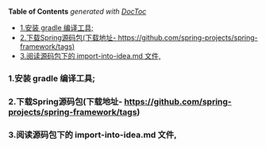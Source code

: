 <!-- START doctoc generated TOC please keep comment here to allow auto update -->
<!-- DON'T EDIT THIS SECTION, INSTEAD RE-RUN doctoc TO UPDATE -->
**Table of Contents**  *generated with [DocToc](https://github.com/thlorenz/doctoc)*

- [1.安装 gradle 编译工具;](#1%E5%AE%89%E8%A3%85-gradle-%E7%BC%96%E8%AF%91%E5%B7%A5%E5%85%B7)
- [2.下载Spring源码包(下载地址- https://github.com/spring-projects/spring-framework/tags)](#2%E4%B8%8B%E8%BD%BDspring%E6%BA%90%E7%A0%81%E5%8C%85%E4%B8%8B%E8%BD%BD%E5%9C%B0%E5%9D%80--httpsgithubcomspring-projectsspring-frameworktags)
- [3.阅读源码包下的 import-into-idea.md 文件,](#3%E9%98%85%E8%AF%BB%E6%BA%90%E7%A0%81%E5%8C%85%E4%B8%8B%E7%9A%84-import-into-ideamd-%E6%96%87%E4%BB%B6)

<!-- END doctoc generated TOC please keep comment here to allow auto update -->

### 1.安装 gradle 编译工具;
### 2.下载Spring源码包(下载地址- https://github.com/spring-projects/spring-framework/tags)
### 3.阅读源码包下的 import-into-idea.md 文件,

